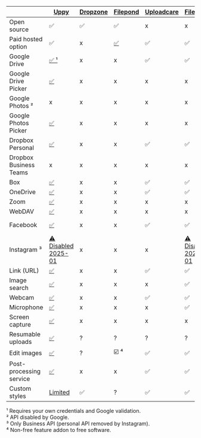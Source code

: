 |                         | [Uppy](https://github.com/transloadit/uppy)                                                                        | [Dropzone](https://www.dropzone.dev/) | [Filepond](https://pqina.nl/filepond/)       | [Uploadcare](https://uploadcare.com/) | [Filestack](https://www.filestack.com/)                                                                            | [Uploader.win](https://www.uploader.win/?) | [UploadThing](https://uploadthing.com/) |
| ----------------------- | ------------------------------------------------------------------------------------------------------------------ | ------------------------------------- | -------------------------------------------- | ------------------------------------- | ------------------------------------------------------------------------------------------------------------------ | ------------------------------------------ | --------------------------------------- |
| Open source             | ✅                                                                                                                 | ✅                                    | ✅                                           | x                                     | x                                                                                                                  | x                                          | x                                       |
| Paid hosted option      | ✅                                                                                                                 | x                                     | [✅](https://pqina.nl/pintura/?ref=filepond) | ✅                                    | ✅                                                                                                                 | ✅                                         | ✅                                      |
| Google Drive            | [✅ ¹](/docs/google-drive/)                                                                                        | x                                     | x                                            | ✅                                    | ✅                                                                                                                 | ⚠️ Broken 2025-03                          | x                                       |
| Google Drive Picker     | [✅](/docs/google-drive-picker/)                                                                                   | x                                     | x                                            | x                                     | x                                                                                                                  | x                                          | x                                       |
| Google Photos ²         | x                                                                                                                  | x                                     | x                                            | x                                     | x                                                                                                                  | x                                          | x                                       |
| Google Photos Picker    | [✅](/docs/google-photos-picker/)                                                                                  | x                                     | x                                            | x                                     | x                                                                                                                  | x                                          | x                                       |
| Dropbox Personal        | [✅](/docs/dropbox/)                                                                                               | x                                     | x                                            | ✅                                    | ✅                                                                                                                 | ⚠️ Broken 2025-03                          | x                                       |
| Dropbox Business Teams  | x                                                                                                                  | x                                     | x                                            | x                                     | x                                                                                                                  | x                                          | x                                       |
| Box                     | [✅](/docs/box/)                                                                                                   | x                                     | x                                            | ✅                                    | ✅                                                                                                                 | x                                          | x                                       |
| OneDrive                | [✅](/docs/onedrive/)                                                                                              | x                                     | x                                            | ✅                                    | ✅                                                                                                                 | x                                          | x                                       |
| Zoom                    | [✅](/docs/zoom/)                                                                                                  | x                                     | x                                            | x                                     | x                                                                                                                  | x                                          | x                                       |
| WebDAV                  | [✅](/docs/webdav/)                                                                                                | x                                     | x                                            | x                                     | x                                                                                                                  | x                                          | x                                       |
| Facebook                | [✅](/docs/facebook/)                                                                                              | x                                     | x                                            | ✅                                    | ✅                                                                                                                 | ⚠️ Broken 2025-03                          | x                                       |
| Instagram ³             | [⚠️ Disabled 2025-01](https://developers.facebook.com/blog/post/2024/09/04/update-on-instagram-basic-display-api/) | x                                     | x                                            | x                                     | [⚠️ Disabled 2025-01](https://developers.facebook.com/blog/post/2024/09/04/update-on-instagram-basic-display-api/) | x                                          | x                                       |
| Link (URL)              | [✅](/docs/url/)                                                                                                   | x                                     | x                                            | ✅                                    | ✅                                                                                                                 | ✅                                         | x                                       |
| Image search            | [✅](/docs/unsplash/)                                                                                              | x                                     | x                                            | x                                     | ✅                                                                                                                 | ✅                                         | x                                       |
| Webcam                  | [✅](/docs/webcam/)                                                                                                | x                                     | x                                            | ✅                                    | ✅                                                                                                                 | ✅                                         | x                                       |
| Microphone              | [✅](/docs/audio/)                                                                                                 | x                                     | x                                            | x                                     | ✅                                                                                                                 | ✅                                         | x                                       |
| Screen capture          | [✅](/docs/screen-capture/)                                                                                        | x                                     | x                                            | x                                     | x                                                                                                                  | x                                          | x                                       |
| Resumable uploads       | [✅](/docs/tus/)                                                                                                   | ?                                     | ?                                            | ?                                     | ?                                                                                                                  | ✅                                         | ✅                                      |
| Edit images             | [✅](/docs/image-editor/)                                                                                          | ?                                     | ☑️ ⁴                                         | ✅                                    | ✅                                                                                                                 | ✅                                         | ?                                       |
| Post-processing service | [✅](/docs/transloadit/)                                                                                           | x                                     | x                                            | ✅                                    | ✅                                                                                                                 | ✅                                         | ?                                       |
| Custom styles           | [Limited](/docs/dashboard/#theme)                                                                                  | ✅                                    | ?                                            | ✅                                    | ✅                                                                                                                 | ?                                          | ✅                                      |

¹ Requires your own credentials and Google validation.\
² API disabled by Google.\
³ Only Business API (personal API removed by Instagram).\
⁴ Non-free feature addon to free software.
